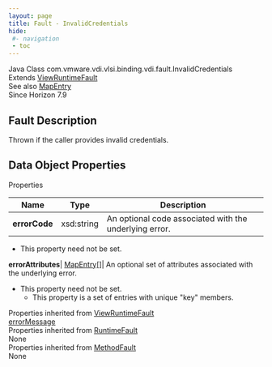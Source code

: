 ```yaml
---
layout: page
title: Fault - InvalidCredentials
hide:
 #- navigation
 - toc
---
```






Java Class
    com.vmware.vdi.vlsi.binding.vdi.fault.InvalidCredentials  
Extends
     [ViewRuntimeFault](vdi.fault.ViewRuntimeFault.md)  
See also
     [MapEntry](vdi.util.MapEntry.md)  
Since 
    Horizon 7.9

## Fault Description 

Thrown if the caller provides invalid credentials. 

## Data Object Properties

Properties

Name |  Type |  Description   
---|---|---  
**errorCode**|  xsd:string|  An optional code associated with the underlying error.   


* This property need not be set.

  
**errorAttributes**| [MapEntry[]](vdi.util.MapEntry.md)|  An optional set of attributes associated with the underlying error.   


* This property need not be set.
  * This property is a set of entries with unique "key" members.

  
Properties inherited from [ViewRuntimeFault](vdi.fault.ViewRuntimeFault.md)  
[errorMessage](vdi.fault.ViewRuntimeFault.md#errorMessage)  
Properties inherited from [RuntimeFault](vmodl.RuntimeFault.md)  
None  
Properties inherited from [MethodFault](vmodl.MethodFault.md)  
None  
  
  

  
  

